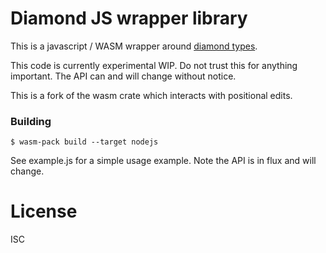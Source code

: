 # Diamond JS wrapper library

This is a javascript / WASM wrapper around [diamond types](https://github.com/josephg/diamond-types).

This code is currently experimental WIP. Do not trust this for anything important. The API can and will change without notice.

This is a fork of the wasm crate which interacts with positional edits.

### Building

```
$ wasm-pack build --target nodejs
```

See example.js for a simple usage example. Note the API is in flux and will change.


# License

ISC